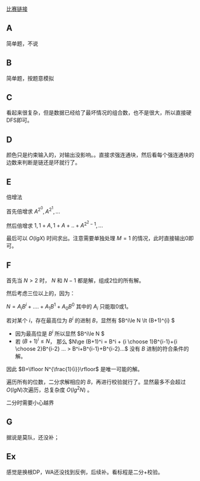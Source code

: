 [比赛链接](https://atcoder.jp/contests/abc293)

## A

简单题，不说

## B

简单题，按题意模拟

## C

看起来很复杂，但是数据已经给了最坏情况的组合数，也不是很大，所以直接硬DFS即可。

## D

颜色只是约束输入的，对输出没影响。。直接求强连通块，然后看每个强连通块的边数来判断是链还是环就行了。

## E

倍增法

首先倍增求 $A^{2^0}, A^{2^1}, ...$

然后倍增求 $1, 1+A, 1+A+..+A^{2^2-1}, ...$

最后可以 $O(lgX)$ 时间求出。注意需要单独处理 $M=1$ 的情况，此时直接输出0即可。

## F

首先当 $N>2$ 时， $N$ 和 $N-1$ 都是解，组成2位的所有解。

然后考虑三位以上的，因为：

$N = A_iB^i+....+A_1B^1+A_0B^0$ 其中的 $A_i$ 只能取0或1。

若对某个 $i$，存在最高位为 $B^i$ 的进制 $B$，显然有 $B^i\le N \lt (B+1)^{i} $

* 因为最高位是 $B^i$ 所以显然 $B^i\le N $
* 若 $(B+1)^i\le N$， 那么 $N\ge (B+1)^i = B^i + {i \choose 1}B^{i-1}+{i \choose 2}B^{i-2} ... > B^i+B^{i-1}+B^{i-2}...$ 没有 $B$ 进制的符合条件的解。

因此 $B=\lfloor N^{\frac{1}{i}}\rfloor$ 是唯一可能的解。

遍历所有的位数，二分求解相应的 $B$，再进行校验就行了。显然最多不会超过$O(lgN)$次遍历，总复杂度 $O(lg^2N)$ 。

二分时需要小心越界

## G

据说是莫队，还没补；

## Ex

感觉是换根DP，WA还没找到反例，后续补。看标程是二分+校验。
